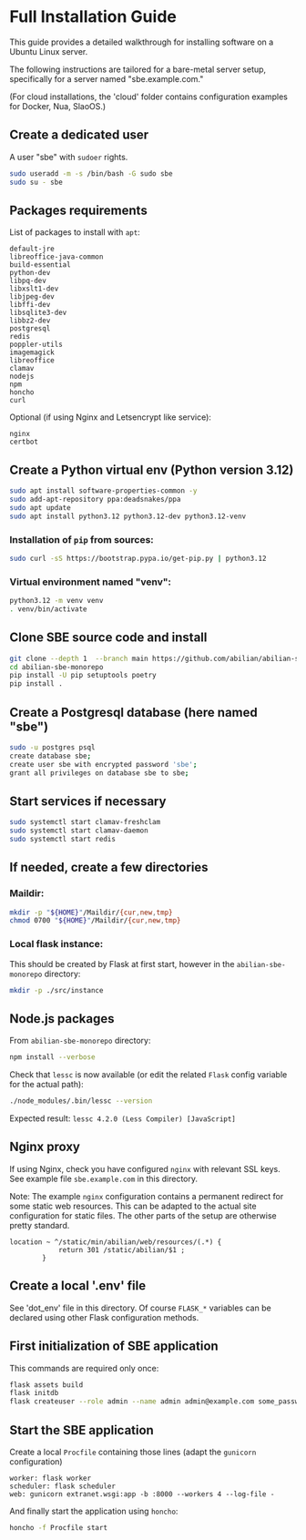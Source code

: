 # Full Installation Guide

This guide provides a detailed walkthrough for installing software on a Ubuntu Linux server.

The following instructions are tailored for a bare-metal server setup, specifically for a server named "sbe.example.com."

(For cloud installations, the 'cloud' folder contains configuration examples for Docker, Nua, SlaoOS.)

## Create a dedicated user

A user "sbe" with `sudoer` rights.

```bash
sudo useradd -m -s /bin/bash -G sudo sbe
sudo su - sbe
```

## Packages requirements

List of packages to install with `apt`:

    default-jre
    libreoffice-java-common
    build-essential
    python-dev
    libpq-dev
    libxslt1-dev
    libjpeg-dev
    libffi-dev
    libsqlite3-dev
    libbz2-dev
    postgresql
    redis
    poppler-utils
    imagemagick
    libreoffice
    clamav
    nodejs
    npm
    honcho
    curl

Optional (if using Nginx and Letsencrypt like service):

    nginx
    certbot


## Create a Python virtual env (Python version 3.12)

```bash
sudo apt install software-properties-common -y
sudo add-apt-repository ppa:deadsnakes/ppa
sudo apt update
sudo apt install python3.12 python3.12-dev python3.12-venv
```


### Installation of `pip` from sources:

```bash
sudo curl -sS https://bootstrap.pypa.io/get-pip.py | python3.12
```

### Virtual environment named "venv":

```bash
python3.12 -m venv venv
. venv/bin/activate
```

## Clone SBE source code and install

```bash
git clone --depth 1  --branch main https://github.com/abilian/abilian-sbe-monorepo.git
cd abilian-sbe-monorepo
pip install -U pip setuptools poetry
pip install .
```

## Create a Postgresql database (here named "sbe")

```bash
sudo -u postgres psql
create database sbe;
create user sbe with encrypted password 'sbe';
grant all privileges on database sbe to sbe;
```

## Start services if necessary
```bash
sudo systemctl start clamav-freshclam
sudo systemctl start clamav-daemon
sudo systemctl start redis
```

## If needed, create a few directories

### Maildir:

```bash
mkdir -p "${HOME}"/Maildir/{cur,new,tmp}
chmod 0700 "${HOME}"/Maildir/{cur,new,tmp}
```

### Local flask instance:

This should be created by Flask at first start, however in the `abilian-sbe-monorepo` directory:

```bash
mkdir -p ./src/instance
```

## Node.js packages

From `abilian-sbe-monorepo` directory:

```bash
npm install --verbose
```

Check that `lessc` is now available (or edit the related `Flask` config variable for the actual path):

```bash
./node_modules/.bin/lessc --version
```
Expected result: `lessc 4.2.0 (Less Compiler) [JavaScript]`

## Nginx proxy

If using Nginx, check you have configured `nginx` with relevant SSL keys. See example file `sbe.example.com` in this directory.

Note: The example `nginx` configuration contains a permanent redirect for some static web resources. This can be adapted to the actual site configuration for static files. The other parts of the setup are otherwise pretty standard.

```
location ~ ^/static/min/abilian/web/resources/(.*) {
    		return 301 /static/abilian/$1 ;
        }
```

## Create a local '.env' file

See 'dot_env' file in this directory. Of course `FLASK_*` variables can be declared using other Flask configuration methods.

## First initialization of SBE application

This commands are required only once:

```bash
flask assets build
flask initdb
flask createuser --role admin --name admin admin@example.com some_password
```

## Start the SBE application

Create a local `Procfile` containing those lines (adapt the `gunicorn` configuration)

```
worker: flask worker
scheduler: flask scheduler
web: gunicorn extranet.wsgi:app -b :8000 --workers 4 --log-file -
```

And finally start the application using `honcho`:

```bash
honcho -f Procfile start
```
